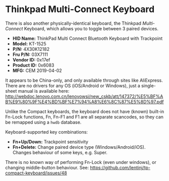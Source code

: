Thinkpad Multi-Connect Keyboard
===============================

There is also another physically-identical keyboard, the Thinkpad
*Multi-Connect* Keyboard, which allows you to toggle between 3 paired devices.


* **HID Name:** ThinkPad Multi Connect Bluetooth Keyboard with Trackpoint
* **Model:** KT-1525
* **P/N:** 4X30K12182
* **Fru P/N:** 03X7111
* **Vendor ID:** 0x17ef
* **Product ID:** 0x6083
* **MFG:** CEM 2019-04-02

It appears to be China-only, and only available through sites like AliExpress.
There are no drivers for any OS (iOS/Android or Windows), just a single-sheet
manual is available here:
http://webdoc.lenovo.com.cn/lenovowsi/new_cskb/att/147372/%E5%BF%AB%E9%80%9F%E4%BD%BF%E7%94%A8%E6%8C%87%E5%8D%97.pdf

Unlike the Compact keyboards, the keyboard does not have (known) built-in
Fn-Lock functions, Fn, Fn-F1 and F1 are all separate scancodes, so they can be
remapped using a ``hwdb`` database.

Keyboard-supported key combinations:

* **Fn+Up/Down:** Trackpoint sensitivity
* **Fn+Delete:** Change paired device type (Windows/Android/iOS). Changes behaviour of some keys, e.g. Super.

There is no known way of performing Fn-Lock (even under windows), or changing middle-button behaviour. See: https://github.com/lentinj/tp-compact-keyboard/issues/48

